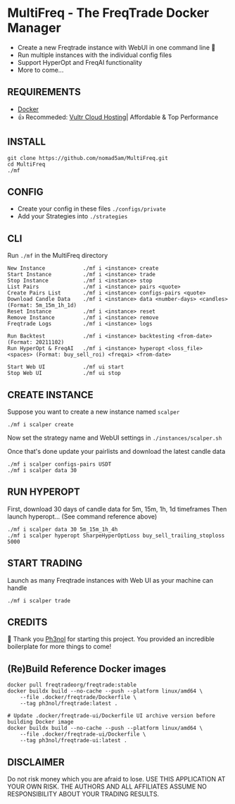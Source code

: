 # MultiFreq - The FreqTrade Docker Manager 

* Create a new Freqtrade instance with WebUI in one command line 🚀
* Run multiple instances with the individual config files
* Support HyperOpt and FreqAI functionality
* More to come...

## REQUIREMENTS

* [Docker](https://www.docker.com/)
* 👍 Recommeded: [Vultr Cloud Hosting](https://www.vultr.com/?ref=9282993)| Affordable & Top Performance

## INSTALL
```
git clone https://github.com/nomad5am/MultiFreq.git
cd MultiFreq
./mf
```

## CONFIG

* Create your config in these files `./configs/private`
* Add your Strategies into `./strategies`

## CLI

Run `./mf` in the MultiFreq directory

```
New Instance            ./mf i <instance> create
Start Instance          ./mf i <instance> trade
Stop Instance           ./mf i <instance> stop
List Pairs              ./mf i <instance> pairs <quote>
Create Pairs List       ./mf i <instance> configs-pairs <quote> 
Download Candle Data    ./mf i <instance> data <number-days> <candles> (Format: 5m_15m_1h_1d)
Reset Instance          ./mf i <instance> reset
Remove Instance         ./mf i <instance> remove 
Freqtrade Logs          ./mf i <instance> logs

Run Backtest            ./mf i <instance> backtesting <from-date> (Format: 20211102)
Run HyperOpt & FreqAI   ./mf i <instance> hyperopt <loss_file> <spaces> (Format: buy_sell_roi) <freqai> <from-date> 

Start Web UI            ./mf ui start 
Stop Web UI             ./mf ui stop
```


## CREATE INSTANCE

Suppose you want to create a new instance named `scalper`
```
./mf i scalper create
```
Now set the strategy name and WebUI settings in `./instances/scalper.sh` 

Once that's done update your pairlists and download the latest candle data
```
./mf i scalper configs-pairs USDT
./mf i scalper data 30
```

## RUN HYPEROPT

First, download 30 days of candle data for 5m, 15m, 1h, 1d timeframes
Then launch hyperopt... (See command reference above)
```
./mf i scalper data 30 5m_15m_1h_4h 
./mf i scalper hyperopt SharpeHyperOptLoss buy_sell_trailing_stoploss 5000 
```

## START TRADING 
Launch as many Freqtrade instances with Web UI as your machine can handle
```
./mf i scalper trade
```

## CREDITS

🙏 Thank you [Ph3nol](https://github.com/Ph3nol/FT-Trading-Bot) for starting this project. 
You provided an incredible boilerplate for more things to come!

## (Re)Build Reference Docker images
```
docker pull freqtradeorg/freqtrade:stable
docker buildx build --no-cache --push --platform linux/amd64 \
    --file .docker/freqtrade/Dockerfile \
    --tag ph3nol/freqtrade:latest .

# Update .docker/freqtrade-ui/Dockerfile UI archive version before building Docker image
docker buildx build --no-cache --push --platform linux/amd64 \
    --file .docker/freqtrade-ui/Dockerfile \
    --tag ph3nol/freqtrade-ui:latest .
```

## DISCLAIMER

Do not risk money which you are afraid to lose. 
USE THIS APPLICATION AT YOUR OWN RISK. THE AUTHORS AND ALL AFFILIATES ASSUME NO RESPONSIBILITY ABOUT YOUR TRADING RESULTS.
